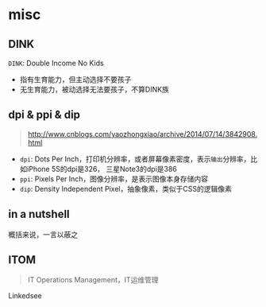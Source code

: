 # misc

## DINK

`DINK`: Double Income No Kids
* 指有生育能力，但主动选择不要孩子
* 无生育能力，被动选择无法要孩子，不算DINK族

## dpi & ppi & dip

> <http://www.cnblogs.com/yaozhongxiao/archive/2014/07/14/3842908.html>

* `dpi`: Dots Per Inch，打印机分辨率，或者屏幕像素密度，表示`输出`分辨率，比如iPhone 5S的dpi是326， 三星Note3的dpi是386
* `ppi`: Pixels Per Inch，图像分辨率，是表示图像本身存储内容
* `dip`: Density Independent Pixel，抽象像素，类似于CSS的逻辑像素


## in a nutshell

概括来说，一言以蔽之


## ITOM

> IT Operations Management，IT运维管理

Linkedsee



